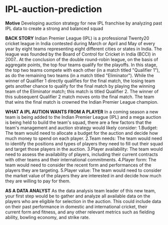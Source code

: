 # IPL-auction-prediction
**Motive**
Developing auction strategy for new IPL franchise by analyzing past IPL data to create a strong and balanced squad

**BACK STORY**
Indian Premier League (IPL) is a professional Twenty20 cricket league in India contested during March or April and May of every year by eight teams representing eight different cities or states in India. The league was founded by the Board of Control for Cricket in India (BCCI) in 2007.. At the conclusion of the double round-robin league, on the basis of aggregate points, the top four teams qualify for the playoffs. In this stage, the top two teams compete with each other (in a match titled "Qualifier 1"), as do the remaining two teams (in a match titled "Eliminator"). While the winner of Qualifier 1 directly qualifies for the final match, the losing team gets another chance to qualify for the final match by playing the winning team of the Eliminator match; this match is titled Qualifier 2. The winner of this subsequent Qualifier 2 match moves onto the final match. The team that wins the final match is crowned the Indian Premier League champion.

**WHAT A IPL AUTION WANTS FROM A PLAYER**
In a coming season a new team is being added to the Indian Premier League (IPL) and a mega auction is being held to build the team's squad, there are a few factors that the team's management and auction strategy would likely consider:
1.Budget: The team would need to allocate a budget for the auction and decide how much money to spend on each player.
2.Team needs: The team would need to identify the positions and types of players they need to fill out their squad and target those players in the auction.
3.Player availability: The team would need to assess the availability of players, including their current contracts with other teams and their international commitments.
4.Player form: The team would need to consider the recent form and performances of the players they are targeting.
5.Player value: The team would need to consider the market value of the players they are interested in and decide how much they are willing to pay for them.

**AS A DATA ANALYST**
As the data analysis team leader of this new team, your first step would be to gather and analyze all available data on the players who are eligible for selection in the auction. This could include data on their past performance in domestic and international cricket, their current form and fitness, and any other relevant metrics such as fielding ability, bowling economy, and strike rate.
